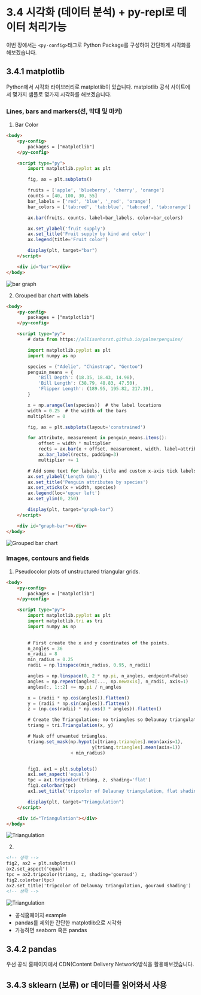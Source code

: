 # 3.4 시각화 (데이터 분석) + py-repl로 데이터 처리가능
이번 장에서는 `<py-config>`태그로 Python Package를 구성하여 간단하게 시각화를 해보겠습니다.

## 3.4.1 matplotlib
Python에서 시각화 라이브러리로 matplotlib이 있습니다.
matplotlib 공식 사이트에서 몇가지 샘플로 몇가지 시각화를 해보겠습니다.

### Lines, bars and markers(선, 막대 및 마커)
1. Bar Color
```html
<body>
    <py-config>
        packages = ["matplotlib"]
    </py-config>

    <script type="py">
        import matplotlib.pyplot as plt

        fig, ax = plt.subplots()

        fruits = ['apple', 'blueberry', 'cherry', 'orange']
        counts = [40, 100, 30, 55]
        bar_labels = ['red', 'blue', '_red', 'orange']
        bar_colors = ['tab:red', 'tab:blue', 'tab:red', 'tab:orange']

        ax.bar(fruits, counts, label=bar_labels, color=bar_colors)

        ax.set_ylabel('fruit supply')
        ax.set_title('Fruit supply by kind and color')
        ax.legend(title='Fruit color')

        display(plt, target="bar")
    </script>

    <div id="bar"></div>
</body>
```

![bar graph](../asset/bar.png)

2. Grouped bar chart with labels
```html
<body>
    <py-config>
        packages = ["matplotlib"]
    </py-config>

    <script type="py">
        # data from https://allisonhorst.github.io/palmerpenguins/

        import matplotlib.pyplot as plt
        import numpy as np

        species = ("Adelie", "Chinstrap", "Gentoo")
        penguin_means = {
            'Bill Depth': (18.35, 18.43, 14.98),
            'Bill Length': (38.79, 48.83, 47.50),
            'Flipper Length': (189.95, 195.82, 217.19),
        }

        x = np.arange(len(species))  # the label locations
        width = 0.25  # the width of the bars
        multiplier = 0

        fig, ax = plt.subplots(layout='constrained')

        for attribute, measurement in penguin_means.items():
            offset = width * multiplier
            rects = ax.bar(x + offset, measurement, width, label=attribute)
            ax.bar_label(rects, padding=3)
            multiplier += 1

        # Add some text for labels, title and custom x-axis tick labels, etc.
        ax.set_ylabel('Length (mm)')
        ax.set_title('Penguin attributes by species')
        ax.set_xticks(x + width, species)
        ax.legend(loc='upper left')
        ax.set_ylim(0, 250)

        display(plt, target="graph-bar")
    </script>

    <div id="graph-bar"></div>
</body>
```

![Grouped bar chart](../asset/group-bar.png)


### Images, contours and fields

1. Pseudocolor plots of unstructured triangular grids.

```html
<body>
    <py-config>
        packages = ["matplotlib"]
    </py-config>

    <script type="py">
        import matplotlib.pyplot as plt
        import matplotlib.tri as tri
        import numpy as np

        
        # First create the x and y coordinates of the points.
        n_angles = 36
        n_radii = 8
        min_radius = 0.25
        radii = np.linspace(min_radius, 0.95, n_radii)

        angles = np.linspace(0, 2 * np.pi, n_angles, endpoint=False)
        angles = np.repeat(angles[..., np.newaxis], n_radii, axis=1)
        angles[:, 1::2] += np.pi / n_angles

        x = (radii * np.cos(angles)).flatten()
        y = (radii * np.sin(angles)).flatten()
        z = (np.cos(radii) * np.cos(3 * angles)).flatten()

        # Create the Triangulation; no triangles so Delaunay triangulation created.
        triang = tri.Triangulation(x, y)

        # Mask off unwanted triangles.
        triang.set_mask(np.hypot(x[triang.triangles].mean(axis=1),
                                y[triang.triangles].mean(axis=1))
                        < min_radius)


        fig1, ax1 = plt.subplots()
        ax1.set_aspect('equal')
        tpc = ax1.tripcolor(triang, z, shading='flat')
        fig1.colorbar(tpc)
        ax1.set_title('tripcolor of Delaunay triangulation, flat shading')

        display(plt, target="Triangulation")
    </script>

    <div id="Triangulation"></div>
</body>
```

![Triangulation](../asset/Triangulation.png)


2. 

```html
<!-- 생략 -->
fig2, ax2 = plt.subplots()
ax2.set_aspect('equal')
tpc = ax2.tripcolor(triang, z, shading='gouraud')
fig2.colorbar(tpc)
ax2.set_title('tripcolor of Delaunay triangulation, gouraud shading')
<!-- 생략 -->
```

![Triangulation](../asset/Gouraud-shading.png)


- 공식홈페이지 example
- pandas를 제외한 간단한 matplotlib으로 시각화
- 가능하면 seaborn 혹은 pandas


## 3.4.2 pandas



<!-- package가 부담스러울 경우 테스트 용 -->
우선 공식 홈페이지에서 CDN(Content Delivery Network)방식을 활용해보겠습니다.
## 3.4.3 sklearn (보류) or 데이터를 읽어와서 사용